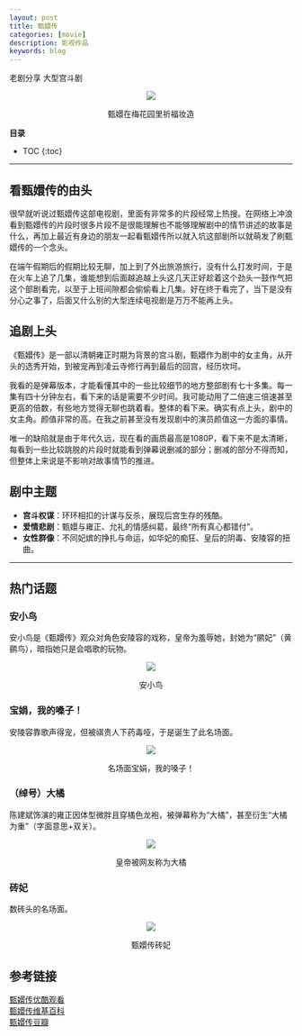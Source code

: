 ```yaml
---
layout: post
title: 甄嬛传
categories: [movie]
description: 影视作品
keywords: blog
---
```

老剧分享
大型宫斗剧

<div align="center"><img width="auto" height="auto" src="{{ assets_base_url }}/images/blog/甄嬛祈福.png"/>
<p>甄嬛在梅花园里祈福妆造</p>
</div>



**目录**

* TOC
{:toc}

---


## 看甄嬛传的由头

很早就听说过甄嬛传这部电视剧，里面有非常多的片段经常上热搜。在网络上冲浪看到甄嬛传的片段时很多片段不是很能理解也不能够理解剧中的情节讲述的故事是什么，再加上最近有身边的朋友一起看甄嬛传所以就入坑这部剧所以就萌发了刷甄嬛传的一个念头。  

在端午假期后的假期比较无聊，加上到了外出旅游旅行，没有什么打发时间，于是在火车上追了几集，谁能想到后面越追越上头这几天正好趁着这个劲头一鼓作气把这个部剧看完，以至于上班间隙都会偷偷看上几集。好在终于看完了，当下是没有分心之事了，后面又什么别的大型连续电视剧是万万不能再上头。

## 追剧上头
《甄嬛传》是一部以清朝雍正时期为背景的宫斗剧，甄嬛作为剧中的女主角，从开头的选秀开始，到被宠再到凌云寺修行再到最后的回宫，经历坎坷。  

我看的是弹幕版本，才能看懂其中的一些比较细节的地方整部剧有七十多集。每一集有四十分钟左右，看下来的话是需要不少时间。我可能动用了二倍速三倍速甚至更高的倍数，有些地方觉得无聊也跳着看。整体的看下来。确实有点上头，剧中的女主角。颜值非常的高。在我之前甚至没有发现剧中的演员颜值这一方面的事情。  

唯一的缺陷就是由于年代久远，现在看的画质最高是1080P，看下来不是太清晰，每看到一些比较跳脱的片段时就能看到弹幕说删减的部分；删减的部分不得而知，但整体上来说是不影响对故事情节的推进。


## 剧中主题
- **宫斗权谋**：环环相扣的计谋与反杀，展现后宫生存的残酷。
- **爱情悲剧**：甄嬛与雍正、允礼的情感纠葛，最终“所有真心都错付”。
- **女性群像**：不同妃嫔的挣扎与命运，如华妃的痴狂、皇后的阴毒、安陵容的扭曲。

---
## 热门话题

### 安小鸟
安小鸟是《甄嬛传》观众对角色安陵容的戏称，皇帝为羞辱她，封她为“鹂妃”（黄鹂鸟），暗指她只是会唱歌的玩物。  
<div align="center"><img width="auto" height="auto" src="{{ assets_base_url }}/images/blog/甄嬛传安小鸟.png"/>
<p>安小鸟</p>
</div>


### 宝娟，我的嗓子！
安陵容靠歌声得宠，但被祺贵人下药毒哑，于是诞生了此名场面。  
<div align="center"><img width="auto" height="auto" src="{{ assets_base_url }}/images/blog/宝娟，我的嗓子.png"/>
<p>名场面宝娟，我的嗓子！</p>
</div>



### （绰号）大橘
陈建斌饰演的雍正因体型微胖且穿橘色龙袍，被弹幕称为“大橘”，甚至衍生“大橘为重”（字面意思+双关）。  
<div align="center"><img width="auto" height="auto" src="{{ assets_base_url }}/images/blog/甄嬛传大橘.png"/>
<p>皇帝被网友称为大橘</p>
</div>

### 砖妃
数砖头的名场面。
<div align="center"><img width="auto" height="auto" src="{{ assets_base_url }}/images/blog/甄嬛传砖妃.png"/>
<p>甄嬛传砖妃</p>
</div>



## 参考链接
[甄嬛传优酷观看](https://v.youku.com/v_show/id_XMzcxNDY5ODQ4.html?spm=a2hkm.8166622.PhoneSokuProgram_1.dplaybutton&s=cbff984c962411de83b1)  
[甄嬛传维基百科](https://zh.wikipedia.org/zh-cn/%E5%BE%8C%E5%AE%AE%E7%94%84%E5%AC%9B%E5%82%B3_(%E9%9B%BB%E8%A6%96%E5%8A%87))  
[甄嬛传豆瓣](https://movie.douban.com/subject/4922787/)  